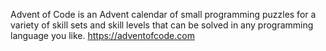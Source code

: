 Advent of Code is an Advent calendar of small programming puzzles for a variety of skill sets and skill levels that can be solved in any programming language you like. https://adventofcode.com
